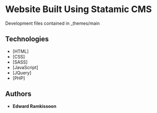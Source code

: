 # Website Built Using Statamic CMS

Development files contained in _themes/main

## Technologies
* [HTML]
* [CSS]
* [SASS]
* [JavaScript]
* [JQuery]
* [PHP]

## Authors

* **Edward Ramkissoon**
